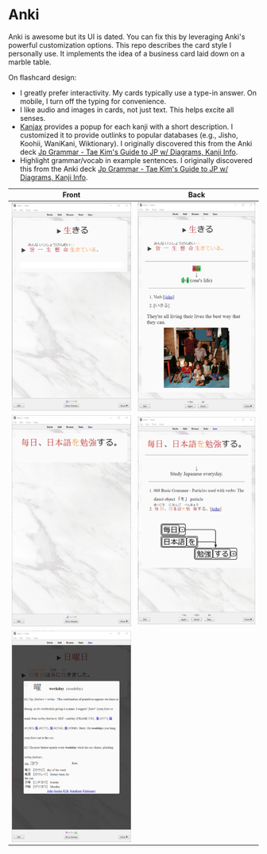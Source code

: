 # Anki

Anki is awesome but its UI is dated. You can fix this by leveraging
Anki's powerful customization options. This repo describes the card
style I personally use. It implements the idea of a business card
laid down on a marble table.

On flashcard design:

+ I greatly prefer interactivity. My cards typically use a type-in
  answer. On mobile, I turn off the typing for convenience.
+ I like audio and images in cards, not just text. This helps excite
  all senses.
+ [Kanjax](https://github.com/maurimo/KanJax) provides a popup for
  each kanji with a short description. I customized it to provide
  outlinks to popular databases (e.g., Jisho, Koohii, WaniKani,
  Wiktionary). I originally discovered this from the Anki deck
  [Jp Grammar - Tae Kim's Guide to JP w/ Diagrams, Kanji Info](https://ankiweb.net/shared/info/712638578).
+ Highlight grammar/vocab in example sentences. I originally
  discovered this from the Anki deck
  [Jp Grammar - Tae Kim's Guide to JP w/ Diagrams, Kanji Info](https://ankiweb.net/shared/info/712638578).

Front | Back
:-------------------------:|:-------------------------:
![](vocab-front.png) | ![](vocab-back.png)
![](grammar-front.png) | ![](grammar-back.png)
![](kanji-front.png) |
